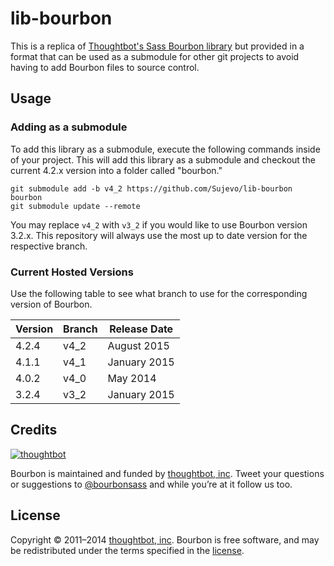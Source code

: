 lib-bourbon
===

This is a replica of [Thoughtbot's Sass Bourbon library](https://github.com/thoughtbot/bourbon) but provided in a format that can be used as a submodule for other git projects to avoid having to add Bourbon files to source control.

Usage
---

### Adding as a submodule

To add this library as a submodule, execute the following commands inside of your project. This will add this library as a submodule and checkout the current 4.2.x version into a folder called "bourbon."

	git submodule add -b v4_2 https://github.com/Sujevo/lib-bourbon bourbon
	git submodule update --remote

You may replace `v4_2` with `v3_2` if you would like to use Bourbon version 3.2.x. This repository will always use the most up to date version for the respective branch.

### Current Hosted Versions

Use the following table to see what branch to use for the corresponding version of Bourbon.

| Version | Branch | Release Date  |
| ------- | ------ | ------------- |
| 4.2.4   | v4_2   | August 2015   |
| 4.1.1   | v4_1   | January 2015  |
| 4.0.2   | v4_0   | May 2014      |
| 3.2.4   | v3_2   | January 2015  |


## Credits

[![thoughtbot](http://images.thoughtbot.com/bourbon/thoughtbot-logo.svg)](http://thoughtbot.com)

Bourbon is maintained and funded by [thoughtbot, inc](http://thoughtbot.com). Tweet your questions or suggestions to [@bourbonsass](https://twitter.com/bourbonsass) and while you’re at it follow us too.

## License

Copyright © 2011–2014 [thoughtbot, inc](http://thoughtbot.com). Bourbon is free software, and may be redistributed under the terms specified in the [license](https://github.com/thoughtbot/bourbon/blob/master/LICENSE.md).
